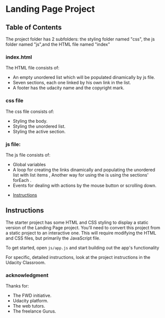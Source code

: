 # Landing Page Project

## Table of Contents
The project folder has 2 subfolders: the styling folder named "css", the js folder named "js",and the HTML file named "index" 
### index.html
The HTML file consists of:
- An empty unordered list which will be populated dinamically by js file.
- Seven sections, each one linked by his own link in the list.
- A footer has the udacity name and the copyright mark.

### css file
The css file consists of:
- Styling the body.
- Styling the unordered list.
- Styling the active section.

### js file:
The js file consists of:
- Global variables 
- A loop for creating the links dinamically and populating the unordered list with list items , Another way for using the is using the sections' forEach .
- Events for dealing with actions by the mouse button or scrolling down. 




* [Instructions](#instructions)

## Instructions

The starter project has some HTML and CSS styling to display a static version of the Landing Page project. You'll need to convert this project from a static project to an interactive one. This will require modifying the HTML and CSS files, but primarily the JavaScript file.

To get started, open `js/app.js` and start building out the app's functionality

For specific, detailed instructions, look at the project instructions in the Udacity Classroom.

### acknowledgment
Thanks for:
- The FWD initiative.
- Udacity platform.
- The web tutors.
- The freelance Gurus.
